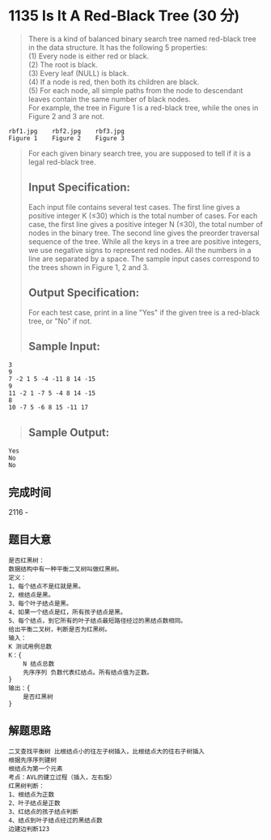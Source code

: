 # 1135 Is It A Red-Black Tree (30 分)  
> There is a kind of balanced binary search tree named red-black tree in the data structure. It has the following 5 properties:  
> (1) Every node is either red or black.  
> (2) The root is black.  
> (3) Every leaf (NULL) is black.  
> (4) If a node is red, then both its children are black.  
> (5) For each node, all simple paths from the node to descendant leaves contain the same number of black nodes.  
> For example, the tree in Figure 1 is a red-black tree, while the ones in Figure 2 and 3 are not.
```
rbf1.jpg	rbf2.jpg	rbf3.jpg
Figure 1	Figure 2	Figure 3
```  
> For each given binary search tree, you are supposed to tell if it is a legal red-black tree.  
> ## Input Specification:  
> Each input file contains several test cases. The first line gives a positive integer K (≤30) which is the total number of cases. For each case, the first line gives a positive integer N (≤30), the total number of nodes in the binary tree. The second line gives the preorder traversal sequence of the tree. While all the keys in a tree are positive integers, we use negative signs to represent red nodes. All the numbers in a line are separated by a space. The sample input cases correspond to the trees shown in Figure 1, 2 and 3.  
> ## Output Specification:  
> For each test case, print in a line "Yes" if the given tree is a red-black tree, or "No" if not.  
> ## Sample Input:
```
3
9
7 -2 1 5 -4 -11 8 14 -15
9
11 -2 1 -7 5 -4 8 14 -15
8
10 -7 5 -6 8 15 -11 17
```
> ## Sample Output:
```
Yes
No
No
```
## 完成时间
2116 - 
## 题目大意
```
是否红黑树：
数据结构中有一种平衡二叉树叫做红黑树。
定义：
1、每个结点不是红就是黑。
2、根结点是黑。
3、每个叶子结点是黑。
4、如果一个结点是红，所有孩子结点是黑。
5、每个结点，到它所有的叶子结点最短路径经过的黑结点数相同。
给出平衡二叉树，判断是否为红黑树。
输入：
K 测试用例总数
K：{
    N 结点总数
    先序序列 负数代表红结点。所有结点值为正数。
}
输出：{
    是否红黑树
}
```
## 解题思路
```
二叉查找平衡树 比根结点小的往左子树插入，比根结点大的往右子树插入
根据先序序列建树
根结点为第一个元素
考点：AVL的建立过程（插入，左右旋）
红黑树判断：
1、根结点为正数
2、叶子结点是正数
3、红结点的孩子结点判断
4、结点到叶子结点经过的黑结点数
边建边判断123

```